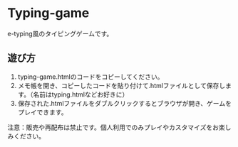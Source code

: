 # Typing-game
e-typing風のタイピングゲームです。

## 遊び方
1. typing-game.htmlのコードをコピーしてください。
2. メモ帳を開き、コピーしたコードを貼り付けて.htmlファイルとして保存します。（名前はtyping.htmlなどお好きに）
3. 保存された.htmlファイルをダブルクリックするとブラウザが開き、ゲームをプレイできます。

注意：販売や再配布は禁止です。個人利用でのみプレイやカスタマイズをお楽しみください。
